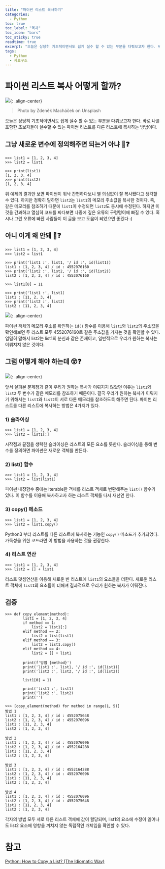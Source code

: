 ```yaml
---
title: "파이썬 리스트 복사하기"
categories: 
  - Python
toc: true
toc_label: "목차"
toc_icon: "bars"
toc_sticky: true
readtime: true
excerpt: "오늘은 상당히 기초적이면서도 쉽게 실수 할 수 있는 부분을 다뤄보고자 한다. 바로 나를 포함한 초보자들이 실수할 수 있는 파이썬 리스트를 다른 리스트에 복사하는 방법에 대해 소개한다."
tags:
  - Python
  - 자료구조
---
```


# 파이썬 리스트 복사 어떻게 할까?
![](https://user-images.githubusercontent.com/60086878/103172222-58ad2000-4895-11eb-8b48-af1a20a62d1d.png){: .align-center}
>Photo by Zdeněk Macháček on Unsplash

오늘은 상당히 기초적이면서도 쉽게 실수 할 수 있는 부분을 다뤄보고자 한다. 바로 나를 포함한 초보자들이 실수할 수 있는 파이썬 리스트를 다른 리스트에 복사하는 방법이다.

## 그냥 새로운 변수에 정의해주면 되는거 아냐 🤔❓

```
>>> list1 = [1, 2, 3, 4]
>>> list2 = list1

>>> print(list1)
[1, 2, 3, 4]
>>> print(list2)
[1, 2, 3, 4]
```

위 예제의 결과만 보면 파이썬이 워낙 간편하다보니 별 의심없이 잘 복사됐다고 생각할 수 있다. 하지만 정확히 말하면 `list2`는 `list1`의 메모리 주소값을 복사한 것이다. 즉, 같은 메모리를 참조하기 때문에 `list1`이 수정되면 `list2`도 동시에 수정된다. 하지만 이것을 간과하고 열심히 코드를 짜다보면 나중에 깊은 오류의 구렁텅이에 빠질 수 있다. 혹시나 그런 오류에 빠진 사람들이 이 글을 보고 도움이 되었으면 좋겠다 :)

## 아니 이게 왜 안돼 🐥❓

```
>>> list1 = [1, 2, 3, 4]
>>> list2 = list1

>>> print('list1 :', list1, '/ id :', id(list1))
list1 : [1, 2, 3, 4] / id : 4552076160
>>> print('list2 :', list2, '/ id :', id(list2))
list2 : [1, 2, 3, 4] / id : 4552076160

>>> list1[0] = 11

>>> print('list1 :', list1)
list1 : [11, 2, 3, 4] 
>>> print('list2 :', list2)
list2 : [11, 2, 3, 4]
```
![](https://user-images.githubusercontent.com/60086878/103172728-cad33400-4898-11eb-9756-85ffe931a999.png){: .align-center}

파이썬 객체의 메모리 주소를 확인하는 `id()` 함수를 이용해 `list1`와 `list2`의 주소값을 확인해보면 두 리스트 모두 4552076160로 같은 주소값을 가지는 것을 확인할 수 있다. 엄밀히 말해서 list2는 list1의 분신과 같은 존재이고, 일반적으로 우리가 원하는 복사는 이뤄지지 않은 것이다.

## 그럼 어떻게 해야 하는데 😲❓
![](https://user-images.githubusercontent.com/60086878/103172734-d4f53280-4898-11eb-8630-f6b9dd23b2ca.png){: .align-center}

앞서 살펴본 문제점과 같이 우리가 원하는 복사가 이뤄지지 않았던 이유는 `list1`와 `list2` 두 변수가 같은 메모리를 참조하기 때문이다. 결국 우리가 원하는 복사가 이뤄지기 위해서는 `list1`와 `list2`이 서로 다른 메모리를 참조하도록 해주면 된다. 파이썬 리스트를 다른 리스트에 복사하는 방법은 4가지가 있다.

### 1) 슬라이싱

```
>>> list1 = [1, 2, 3, 4]
>>> list2 = list1[:]
```

시작점과 끝점을 생략한 슬라이싱은 리스트의 모든 요소를 뜻한다. 슬라이싱을 통해 변수를 정의하면 파이썬은 새로운 객체를 만든다.

### 2) list() 함수 

```
>>> list1 = [1, 2, 3, 4]
>>> list2 = list(list1)
```

파이썬 내장함수 중에는 iterable한 객체를 리스트 객체로 변환해주는 `list()` 함수가 있다. 이 함수를 이용해 복사하고자 하는 리스트 객체를 다시 재선언 한다.

### 3) copy() 메소드

```
>>> list1 = [1, 2, 3, 4]
>>> list2 = list1.copy()
```

Python3 부터 리스트를 다른 리스트에 복사하는 기능인 `copy()` 메소드가 추가되었다. 가독성을 위한 코드라면 이 방법을 사용하는 것을 권장한다.

### 4) 리스트 연산

```
>>> list1 = [1, 2, 3, 4]
>>> list2 = [] + list1
```

리스트 덧셈연산을 이용해 새로운 빈 리스트에 `list1`의 요소들을 더한다. 새로운 리스트 객체에 `list1`의 요소들이 더해져 결과적으로 우리가 원하는 복사가 이뤄진다.

## 검증

```
>>> def copy_element(method):
        list1 = [1, 2, 3, 4]
        if method == 1:
            list2 = list1[:]
        elif method == 2:
            list2 = list(list1)
        elif method == 3:
            list2 = list1.copy()
        elif method == 4:
            list2 = [] + list1

        print(f'방법 {method}')
        print('list1 :', list1, '/ id :', id(list1))
        print('list2 :', list2, '/ id :', id(list2))

        list1[0] = 11

        print('list1 :', list1)
        print('list2 :', list2)
        print('')

>>> [copy_element(method) for method in range(1, 5)]
방법 1
list1 : [1, 2, 3, 4] / id : 4552075648
list2 : [1, 2, 3, 4] / id : 4552076096
list1 : [11, 2, 3, 4]
list2 : [1, 2, 3, 4]

방법 2
list1 : [1, 2, 3, 4] / id : 4552076096
list2 : [1, 2, 3, 4] / id : 4552164288
list1 : [11, 2, 3, 4]
list2 : [1, 2, 3, 4]

방법 3
list1 : [1, 2, 3, 4] / id : 4552164288
list2 : [1, 2, 3, 4] / id : 4552076096
list1 : [11, 2, 3, 4]
list2 : [1, 2, 3, 4]

방법 4
list1 : [1, 2, 3, 4] / id : 4552076096
list2 : [1, 2, 3, 4] / id : 4552075648
list1 : [11, 2, 3, 4]
list2 : [1, 2, 3, 4]
```

각자의 방법 모두 서로 다른 리스트 객체에 값이 할당되며, list1의 요소에 수정이 일어나도 list2 요소에 영향을 끼치지 않는 독립적인 개체임을 확인할 수 있다.

# 참고
[Python: How to Copy a List? (The Idiomatic Way)](https://www.afternerd.com/blog/python-copy-list/)